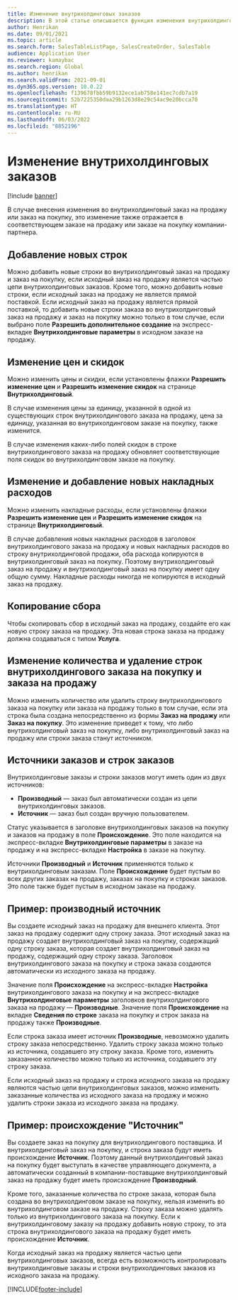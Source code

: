 ```yaml
---
title: Изменение внутрихолдинговых заказов
description: В этой статье описывается функция изменения внутрихолдинговых заказов
author: Henrikan
ms.date: 09/01/2021
ms.topic: article
ms.search.form: SalesTableListPage, SalesCreateOrder, SalesTable
audience: Application User
ms.reviewer: kamaybac
ms.search.region: Global
ms.author: henrikan
ms.search.validFrom: 2021-09-01
ms.dyn365.ops.version: 10.0.22
ms.openlocfilehash: f139678fbb59b9132ece1ab758e141ec7cdb7a19
ms.sourcegitcommit: 52b7225350daa29b1263d8e29c54ac9e20bcca70
ms.translationtype: HT
ms.contentlocale: ru-RU
ms.lasthandoff: 06/03/2022
ms.locfileid: "8852196"
---
```

# <a name="change-intercompany-orders"></a>Изменение внутрихолдинговых заказов

[!include [banner](../../includes/banner.md)]

В случае внесения изменения во внутрихолдинговый заказ на продажу или заказ на покупку, это изменение также отражается в соответствующем заказе на продажу или заказе на покупку компании-партнера.

## <a name="adding-new-lines"></a>Добавление новых строк

Можно добавить новые строки во внутрихолдинговый заказ на продажу и заказ на покупку, если исходный заказ на продажу является частью цепи внутрихолдинговых заказов. Кроме того, можно добавить новые строки, если исходный заказ на продажу не является прямой поставкой. Если исходный заказ на продажу является прямой поставкой, то добавить новые строки заказа во внутрихолдинговый заказ на продажу и заказ на покупку можно только в том случае, если выбрано поле **Разрешить дополнительное создание** на экспресс-вкладке **Внутрихолдинговые параметры** в исходном заказе на продажу.

## <a name="changing-prices-and-discounts"></a>Изменение цен и скидок

Можно изменить цены и скидки, если установлены флажки **Разрешить изменение цен** и **Разрешить изменение скидок** на странице **Внутрихолдинговый**.

В случае изменения цены за единицу, указанной в одной из существующих строк внутрихолдингового заказа на продажу, цена за единицу, указанная во внутрихолдинговом заказе на покупку, также изменится.

В случае изменения каких-либо полей скидок в строке внутрихолдингового заказа на продажу обновляет соответствующие поля скидок во внутрихолдинговом заказе на покупку.

## <a name="changing-and-adding-new-charges"></a>Изменение и добавление новых накладных расходов

Можно изменить накладные расходы, если установлены флажки **Разрешить изменение цен** и **Разрешить изменение скидок** на странице **Внутрихолдинговый**.

В случае добавления новых накладных расходов в заголовок внутрихолдингового заказа на продажу и новых накладных расходов во строку внутрихолдинговой продажи, оба расхода копируются в внутрихолдинговый заказ на покупку. Поэтому внутрихолдинговый заказ на продажу и внутрихолдинговый заказ на покупку имеет одну общую сумму. Накладные расходы никогда не копируются в исходный заказ на продажу.

## <a name="copying-a-fee"></a>Копирование сбора

Чтобы скопировать сбор в исходный заказ на продажу, создайте его как новую строку заказа на продажу. Эта новая строка заказа на продажу должна создаваться с типом **Услуга**.

## <a name="changing-quantities-and-deleting-intercompany-purchases-and-sales-order-lines"></a>Изменение количества и удаление строк внутрихолдингового заказа на покупку и заказа на продажу

Можно изменить количество или удалить строку внутрихолдингового заказа на покупку или заказа на продажу только в том случае, если эта строка была создана непосредственно из формы **Заказ на продажу** или **Заказ на покупку**. Это изменение приведет к тому, что либо внутрихолдинговый заказ на покупку, либо внутрихолдинговый заказ на продажу или строки заказа станут источником.

## <a name="origins-of-orders-and-order-lines"></a>Источники заказов и строк заказов

Внутрихолдинговые заказы и строки заказов могут иметь один из двух источников:

- **Производный** — заказ был автоматически создан из цепи внутрихолдинговых заказов.
- **Источник** — заказ был создан вручную пользователем.

Статус указывается в заголовке внутрихолдинговых заказов на покупку и заказов на продажу в поле **Происхождение**. Это поле находится на экспресс-вкладке **Внутрихолдинговые параметры** в заказе на продажу и на экспресс-вкладке **Настройка** в заказе на покупку.

Источники **Производный** и **Источник** применяются только к внутрихолдинговым заказам. Поле **Происхождение** будет пустым во всех других заказах на продажу, заказах на покупку и строках заказов. Это поле также будет пустым в исходном заказе на продажу.

## <a name="example-derived-origin"></a>Пример: производный источник

Вы создаете исходный заказ на продажу для внешнего клиента. Этот заказ на продажу содержит одну строку заказа. Этот исходный заказ на продажу создает внутрихолдинговый заказ на покупку, содержащий одну строку заказа, которая создает внутрихолдинговый заказ на продажу, содержащий одну строку заказа. Заголовок внутрихолдингового заказа на покупку и строка заказа создаются автоматически из исходного заказа на продажу.

Значение поля **Происхождение** на экспресс-вкладке **Настройка** внутрихолдингового заказа на покупку и на экспресс-вкладке **Внутрихолдинговые параметры** заголовков внутрихолдингового заказа на продажу — **Производные**. Значение поля **Происхождение** на вкладке **Сведения по строке** заказа на покупку и строк заказа на продажу также **Производные**.

Если строка заказа имеет источник **Производные**, невозможно удалить строку заказа непосредственно. Удалить строку заказа можно только из источника, создавшего эту строку заказа. Кроме того, изменить заказанное количество можно только из источника, создавшего эту строку заказа.

Если исходный заказ на продажу и строка исходного заказа на продажу являются частью цепи внутрихолдинговых заказов, можно изменить заказанные количества из исходного заказа на продажу и можно удалить строки заказа из исходного заказа на продажу.

## <a name="example-source-origin"></a>Пример: происхождение "Источник"

Вы создаете заказ на покупку для внутрихолдингового поставщика. И внутрихолдинговый заказ на покупку, и строка заказа будут иметь происхождение **Источник**. Поэтому данный внутрихолдинговый заказ на покупку будет выступать в качестве управляющего документа, а автоматически созданный в компании-поставщике внутрихолдинговый заказ на продажу будет иметь происхождение **Производный**.

Кроме того, заказанные количества по строке заказа, которая была создана во внутрихолдинговом заказе на покупку, нельзя изменить во внутрихолдинговом заказе на продажу. Строку заказа можно удалять только из внутрихолдингового заказа на покупку. Если к внутрихолдинговому заказу на продажу добавить новую строку, то эта строка внутрихолдингового заказа на продажу будет иметь происхождение **Источник**.

Когда исходный заказ на продажу является частью цепи внутрихолдинговых заказов, всегда есть возможность контролировать внутрихолдинговые заказы и строки внутрихолдинговых заказов из исходного заказа на продажу.

[!INCLUDE[footer-include](../../includes/footer-banner.md)]
